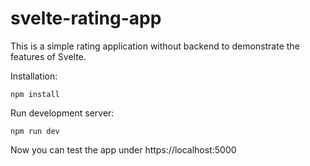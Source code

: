# svelte-rating-app
This is a simple rating application without backend to demonstrate the features of Svelte. 

Installation:
```
npm install
```

Run development server:
```
npm run dev
```

Now you can test the app under https://localhost:5000
